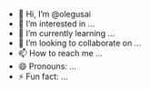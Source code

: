 - 👋 Hi, I’m @olegusai
- 👀 I’m interested in ...
- 🌱 I’m currently learning ...
- 💞️ I’m looking to collaborate on ...
- 📫 How to reach me ...
- 😄 Pronouns: ...
- ⚡ Fun fact: ...

<!---
olegusai/olegusai is a ✨ special ✨ repository because its `README.md` (this file) appears on your GitHub profile.
You can click the Preview link to take a look at your changes.
--->
